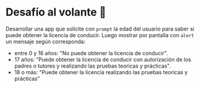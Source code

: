 # Desafío al volante 🚗

Desarrollar una app que solicite con `prompt` la edad del usuario para saber si puede obtener la licencia de conducir.
Luego mostrar por pantalla con `alert` un mensaje según corresponda:
- entre 0 y 16 años: "No puede obtener la licencia de conducir".
- 17 años: "Puede obtener la licencia de conducir con autorización de los padres o tutores y realizando las pruebas teoricas y prácticas".
- 18 o más: "Puede obtener la licencia realizando las pruebas teoricas y prácticas"
